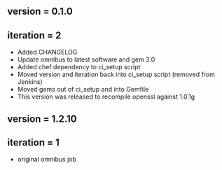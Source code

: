 ## version   = 0.1.0
## iteration = 2 

* Added CHANGELOG
* Update omnibus to latest software and gem 3.0
* Added chef dependency to ci_setup script
* Moved version and iteration back into ci_setup script (removed from Jenkins) 
* Moved gems out of ci_setup and into Gemfile
* This version was released to recompile openssl against 1.0.1g

## version   = 1.2.10
## iteration = 1 

* original omnibus job
